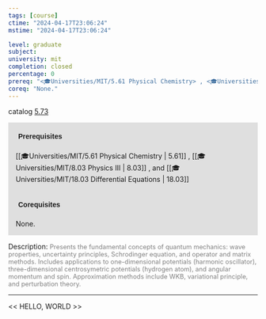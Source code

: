 ```yaml
---
tags: [course]
ctime: "2024-04-17T23:06:24"
mstime: "2024-04-17T23:06:24"

level: graduate
subject: 
university: mit
completion: closed
percentage: 0
prereq: "<🎓Universities/MIT/5.61 Physical Chemistry> , <🎓Universities/MIT/8.03 Physics III> , and <🎓Universities/MIT/18.03 Differential Equations>"
coreq: "None."
---
```


catalog [5.73](http://student.mit.edu/catalog/m5b.html#5.73)

<span style="display: block; padding: 15px; background-color: rgb(100, 100, 100, 0.2);"><font id="m_prereq3275_0" style="display: block; font-family: Arial, sans-serif; font-weight: bold; padding: 5px">Prerequisites</font><br><span id="prereq3275_0">[[🎓Universities/MIT/5.61 Physical Chemistry | 5.61]] , [[🎓Universities/MIT/8.03 Physics III | 8.03]] , and [[🎓Universities/MIT/18.03 Differential Equations | 18.03]]</span></span>
<span style="display: block; padding: 15px; background-color: rgb(100, 100, 100, 0.2);"><font id="m_coreq3275_0" style="display: block; font-family: Arial, sans-serif; font-weight: bold; padding: 5px">Corequisites</font><br><span id="coreq3275_0">None.</span></span>

<font style="">Description:</font>
<font style="color: grey; font-size: 0.8rem;">Presents the fundamental concepts of quantum mechanics: wave properties, uncertainty principles, Schrodinger equation, and operator and matrix methods. Includes applications to one-dimensional potentials (harmonic oscillator), three-dimensional centrosymetric potentials (hydrogen atom), and angular momentum and spin. Approximation methods include WKB, variational principle, and perturbation theory.</font>



---

<< HELLO, WORLD >>

